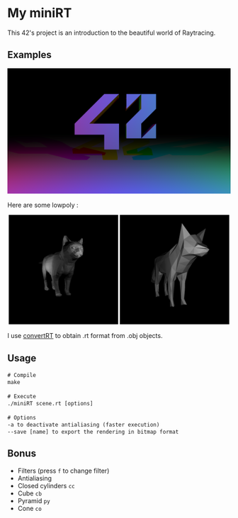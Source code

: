 # My miniRT 
This 42's project is an introduction to the beautiful world of Raytracing.
## Examples

<p align="center">
  <img src="/bitmap/42.png">
</p>

Here are some lowpoly :
<p align="center">
  <img  width=49% src="/bitmap/cat.png">
  <img  width=49% src="/bitmap/fox.png">
</p>
I use <a href="https://github.com/LucieLeBriquer/convertRT">convertRT</a> to obtain .rt format from .obj objects.

## Usage
```
# Compile
make

# Execute
./miniRT scene.rt [options]

# Options
-a to deactivate antialiasing (faster execution)
--save [name] to export the rendering in bitmap format
```

## Bonus
- Filters (press `f` to change filter)
- Antialiasing
- Closed cylinders `cc`
- Cube `cb`
- Pyramid `py`
- Cone `co`
